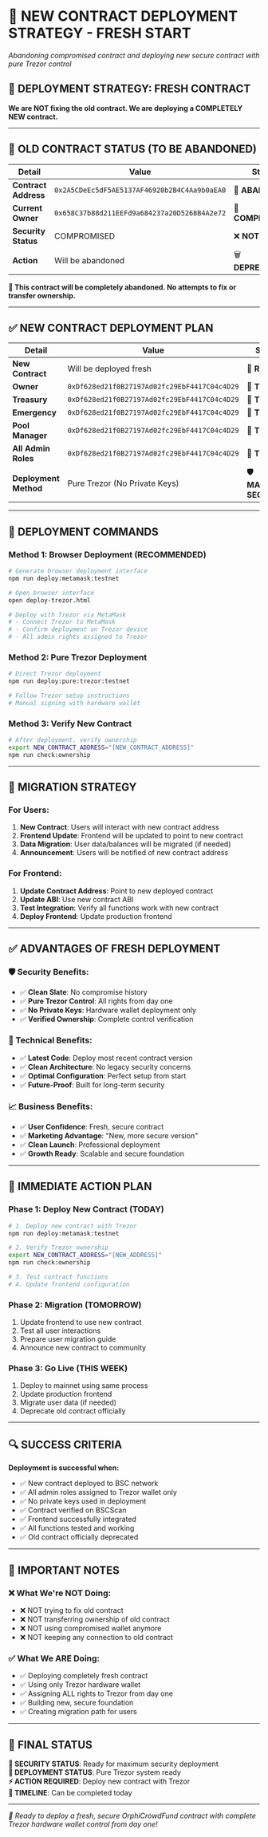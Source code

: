 # 🚀 NEW CONTRACT DEPLOYMENT STRATEGY - FRESH START
*Abandoning compromised contract and deploying new secure contract with pure Trezor control*

## 🎯 **DEPLOYMENT STRATEGY: FRESH CONTRACT**

**We are NOT fixing the old contract. We are deploying a COMPLETELY NEW contract.**

---

## 🚨 **OLD CONTRACT STATUS (TO BE ABANDONED)**

| Detail | Value | Status |
|--------|-------|--------|
| **Contract Address** | `0x2A5CDeEc5dF5AE5137AF46920b2B4C4Aa9b0aEA0` | 🔴 **ABANDONED** |
| **Current Owner** | `0x658C37b88d211EEFd9a684237a20D5268B4A2e72` | 🚨 **COMPROMISED** |
| **Security Status** | COMPROMISED | ❌ **NOT SECURE** |
| **Action** | Will be abandoned | 🗑️ **DEPRECATED** |

**🔴 This contract will be completely abandoned. No attempts to fix or transfer ownership.**

---

## ✅ **NEW CONTRACT DEPLOYMENT PLAN**

| Detail | Value | Status |
|--------|-------|--------|
| **New Contract** | Will be deployed fresh | 🚀 **READY** |
| **Owner** | `0xDf628ed21f0B27197Ad02fc29EbF4417C04c4D29` | 🔐 **TREZOR** |
| **Treasury** | `0xDf628ed21f0B27197Ad02fc29EbF4417C04c4D29` | 🔐 **TREZOR** |
| **Emergency** | `0xDf628ed21f0B27197Ad02fc29EbF4417C04c4D29` | 🔐 **TREZOR** |
| **Pool Manager** | `0xDf628ed21f0B27197Ad02fc29EbF4417C04c4D29` | 🔐 **TREZOR** |
| **All Admin Roles** | `0xDf628ed21f0B27197Ad02fc29EbF4417C04c4D29` | 🔐 **TREZOR** |
| **Deployment Method** | Pure Trezor (No Private Keys) | 🛡️ **MAXIMUM SECURITY** |

---

## 🚀 **DEPLOYMENT COMMANDS**

### **Method 1: Browser Deployment (RECOMMENDED)**
```bash
# Generate browser deployment interface
npm run deploy:metamask:testnet

# Open browser interface
open deploy-trezor.html

# Deploy with Trezor via MetaMask
# - Connect Trezor to MetaMask
# - Confirm deployment on Trezor device
# - All admin rights assigned to Trezor
```

### **Method 2: Pure Trezor Deployment**
```bash
# Direct Trezor deployment
npm run deploy:pure:trezor:testnet

# Follow Trezor setup instructions
# Manual signing with hardware wallet
```

### **Method 3: Verify New Contract**
```bash
# After deployment, verify ownership
export NEW_CONTRACT_ADDRESS="[NEW_CONTRACT_ADDRESS]"
npm run check:ownership
```

---

## 🔄 **MIGRATION STRATEGY**

### **For Users:**
1. **New Contract**: Users will interact with new contract address
2. **Frontend Update**: Frontend will be updated to point to new contract
3. **Data Migration**: User data/balances will be migrated (if needed)
4. **Announcement**: Users will be notified of new contract address

### **For Frontend:**
1. **Update Contract Address**: Point to new deployed contract
2. **Update ABI**: Use new contract ABI
3. **Test Integration**: Verify all functions work with new contract
4. **Deploy Frontend**: Update production frontend

---

## ✅ **ADVANTAGES OF FRESH DEPLOYMENT**

### **🛡️ Security Benefits:**
- ✅ **Clean Slate**: No compromise history
- ✅ **Pure Trezor Control**: All rights from day one
- ✅ **No Private Keys**: Hardware wallet deployment only
- ✅ **Verified Ownership**: Complete control verification

### **🚀 Technical Benefits:**
- ✅ **Latest Code**: Deploy most recent contract version
- ✅ **Clean Architecture**: No legacy security concerns
- ✅ **Optimal Configuration**: Perfect setup from start
- ✅ **Future-Proof**: Built for long-term security

### **📈 Business Benefits:**
- ✅ **User Confidence**: Fresh, secure contract
- ✅ **Marketing Advantage**: "New, more secure version"
- ✅ **Clean Launch**: Professional deployment
- ✅ **Growth Ready**: Scalable and secure foundation

---

## 🎯 **IMMEDIATE ACTION PLAN**

### **Phase 1: Deploy New Contract (TODAY)**
```bash
# 1. Deploy new contract with Trezor
npm run deploy:metamask:testnet

# 2. Verify Trezor ownership
export NEW_CONTRACT_ADDRESS="[NEW_ADDRESS]"
npm run check:ownership

# 3. Test contract functions
# 4. Update frontend configuration
```

### **Phase 2: Migration (TOMORROW)**
1. Update frontend to use new contract
2. Test all user interactions
3. Prepare user migration guide
4. Announce new contract to community

### **Phase 3: Go Live (THIS WEEK)**
1. Deploy to mainnet using same process
2. Update production frontend
3. Migrate user data (if needed)
4. Deprecate old contract officially

---

## 🔍 **SUCCESS CRITERIA**

**Deployment is successful when:**
- ✅ New contract deployed to BSC network
- ✅ All admin roles assigned to Trezor wallet only
- ✅ No private keys used in deployment
- ✅ Contract verified on BSCScan
- ✅ Frontend successfully integrated
- ✅ All functions tested and working
- ✅ Old contract officially deprecated

---

## 🚨 **IMPORTANT NOTES**

### **❌ What We're NOT Doing:**
- ❌ NOT trying to fix old contract
- ❌ NOT transferring ownership of old contract
- ❌ NOT using compromised wallet anymore
- ❌ NOT keeping any connection to old contract

### **✅ What We ARE Doing:**
- ✅ Deploying completely fresh contract
- ✅ Using only Trezor hardware wallet
- ✅ Assigning ALL rights to Trezor from day one
- ✅ Building new, secure foundation
- ✅ Creating migration path for users

---

## 🎉 **FINAL STATUS**

**🔐 SECURITY STATUS**: Ready for maximum security deployment  
**🚀 DEPLOYMENT STATUS**: Pure Trezor system ready  
**⚡ ACTION REQUIRED**: Deploy new contract with Trezor  
**🎯 TIMELINE**: Can be completed today  

---

*🚀 Ready to deploy a fresh, secure OrphiCrowdFund contract with complete Trezor hardware wallet control from day one!*
